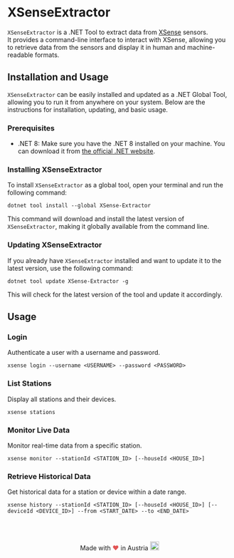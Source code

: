 <!-- Enhance readme: 
For github.
Tool is for extracting data from XSense sensors (currently only for Temperature and Humidity sensors). -->

# XSenseExtractor

`XSenseExtractor` is a .NET Tool to extract data from [XSense](https://de.x-sense.com/products/x-sense-wlan-hygrometer-thermometer-innen-1er-pack-erfordert-basisstation-sbs50) sensors. <br/>
It provides a command-line interface to interact with XSense, allowing you to retrieve data from the sensors and display it in human and machine-readable formats.


## Installation and Usage

`XSenseExtractor` can be easily installed and updated as a .NET Global Tool, allowing you to run it from anywhere on your system. Below are the instructions for installation, updating, and basic usage.

### Prerequisites

- .NET 8: Make sure you have the .NET 8 installed on your machine. You can download it from [the official .NET website](https://dot.net/download).

### Installing XSenseExtractor

To install `XSenseExtractor` as a global tool, open your terminal and run the following command:

```shell
dotnet tool install --global XSense-Extractor
```

This command will download and install the latest version of `XSenseExtractor`, making it globally available from the command line.

### Updating XSenseExtractor

If you already have `XSenseExtractor` installed and want to update it to the latest version, use the following command:

```shell
dotnet tool update XSense-Extractor -g
```

This will check for the latest version of the tool and update it accordingly.

## Usage

### Login

Authenticate a user with a username and password.

```shell
xsense login --username <USERNAME> --password <PASSWORD>
```
### List Stations

Display all stations and their devices.

```shell
xsense stations
```

### Monitor Live Data

Monitor real-time data from a specific station.

```shell
xsense monitor --stationId <STATION_ID> [--houseId <HOUSE_ID>]
```

### Retrieve Historical Data

Get historical data for a station or device within a date range.

```shell
xsense history --stationId <STATION_ID> [--houseId <HOUSE_ID>] [--deviceId <DEVICE_ID>] --from <START_DATE> --to <END_DATE>
```

##

</br>
<p align="center">
Made with <span style="color: #e25555;">&hearts;</span> in Austria <img src="https://images.emojiterra.com/google/noto-emoji/v2.034/128px/1f1e6-1f1f9.png" width="20" height="20"/> 
</p>